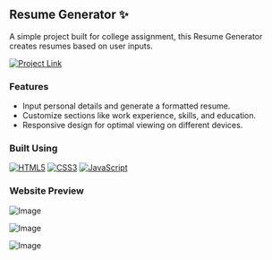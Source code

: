 ## Resume Generator ✨

A simple project built for college assignment, this Resume Generator creates resumes based on user inputs.

[![Project Link](https://img.shields.io/badge/Website%20Link-37a779?style=for-the-badge)](https://resumegen.pages.dev/)

### Features
- Input personal details and generate a formatted resume.
- Customize sections like work experience, skills, and education.
- Responsive design for optimal viewing on different devices.

### Built Using
[![HTML5](https://img.shields.io/badge/html5-%23E34F26.svg?&style=for-the-badge&logo=html5&logoColor=white)](/)
[![CSS3](https://img.shields.io/badge/css3-%231572B6.svg?&style=for-the-badge&logo=css3&logoColor=white)](/)
[![JavaScript](https://img.shields.io/badge/javascript-%23323330.svg?&style=for-the-badge&logo=javascript&logoColor=%23F7DF1E)](/)

### Website Preview
![Image](https://github.com/user-attachments/assets/54cfea40-85b9-46ac-9bbd-0f955c67a6bd)

![Image](https://github.com/user-attachments/assets/37067aaf-3094-4643-b4cf-da9243e3572c)

![Image](https://github.com/user-attachments/assets/dd73b574-0bde-4d78-a546-c11ed06e69f8)


